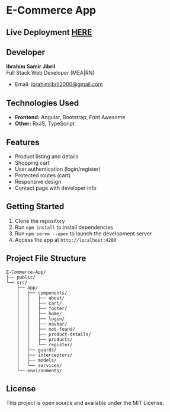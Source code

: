 
# E-Commerce App
## Live Deployment  [HERE](https://e-commerce-angular-mu.vercel.app/)
## Developer
**Ibrahim Samir Jibril**  
Full Stack Web Developer (MEA|RN)
- Email: [ibrahimjibril2000@gmail.com](mailto:ibrahimjibril2000@gmail.com)

## Technologies Used
- **Frontend:** Angular, Bootstrap, Font Awesome
- **Other:** RxJS, TypeScript

## Features
- Product listing and details
- Shopping cart
- User authentication (login/register)
- Protected routes (cart)
- Responsive design
- Contact page with developer info

## Getting Started
1. Clone the repository
2. Run `npm install` to install dependencies
3. Run `npm serve --open` to launch the development server
4. Access the app at `http://localhost:4200`

## Project File Structure
```
E-Commerce-App/
├── public/
└── src/
    ├── app/
    │   ├── components/
    │   │   ├── about/
    │   │   ├── cart/
    │   │   ├── footer/
    │   │   ├── home/
    │   │   ├── login/
    │   │   ├── navbar/
    │   │   ├── not-found/
    │   │   ├── product-details/
    │   │   ├── products/
    │   │   └── register/
    │   ├── guards/
    │   ├── interceptors/
    │   ├── models/
    │   └── services/
    └── environments/
```

## License
This project is open source and available under the MIT License.
